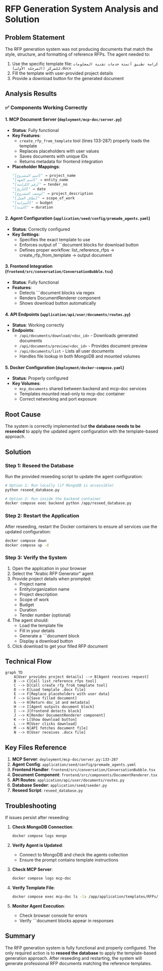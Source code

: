 # RFP Generation System Analysis and Solution

## Problem Statement
The RFP generation system was not producing documents that match the style, structure, and formatting of reference RFPs. The agent needed to:
1. Use the specific template file: `كراسة تطبيق أتمتة خدمات تقنية المعلومات للمركز (المرحلة الأولى).docx`
2. Fill the template with user-provided project details
3. Provide a download button for the generated document

## Analysis Results

### ✅ Components Working Correctly

#### 1. MCP Document Server (`deployment/mcp-doc/server.py`)
- **Status**: Fully functional
- **Key Features**:
  - `create_rfp_from_template` tool (lines 133-287) properly loads the template
  - Replaces placeholders with user values
  - Saves documents with unique IDs
  - Returns metadata for frontend integration
- **Placeholder Mappings**:
  ```python
  "[اسم المشروع]" → project_name
  "[اسم الجهة]" → entity_name
  "[رقم الكراسة]" → tender_no
  "[التاريخ]" → date
  "[وصف المشروع]" → project_description
  "[نطاق العمل]" → scope_of_work
  "[الميزانية]" → budget
  "[المدة]" → duration
  ```

#### 2. Agent Configuration (`application/seed/config/premade_agents.yaml`)
- **Status**: Correctly configured
- **Key Settings**:
  - Specifies the exact template to use
  - Enforces output of ```document blocks for download button
  - Defines proper workflow: list_reference_rfps → create_rfp_from_template → output document

#### 3. Frontend Integration (`frontend/src/conversation/ConversationBubble.tsx`)
- **Status**: Fully functional
- **Features**:
  - Detects ```document blocks via regex
  - Renders DocumentRenderer component
  - Shows download button automatically

#### 4. API Endpoints (`application/api/user/documents/routes.py`)
- **Status**: Working correctly
- **Endpoints**:
  - `/api/documents/download/<doc_id>` - Downloads generated documents
  - `/api/documents/preview/<doc_id>` - Provides document preview
  - `/api/documents/list` - Lists all user documents
  - Handles file lookup in both MongoDB and mounted volumes

#### 5. Docker Configuration (`deployment/docker-compose.yaml`)
- **Status**: Properly configured
- **Key Volumes**:
  - `mcp_documents` shared between backend and mcp-doc services
  - Templates mounted read-only to mcp-doc container
  - Correct networking and port exposure

## Root Cause
The system is correctly implemented but **the database needs to be reseeded** to apply the updated agent configuration with the template-based approach.

## Solution

### Step 1: Reseed the Database
Run the provided reseeding script to update the agent configuration:

```bash
# Option 1: Run locally (if MongoDB is accessible)
python reseed_database.py

# Option 2: Run inside the backend container
docker compose exec backend python /app/reseed_database.py
```

### Step 2: Restart the Application
After reseeding, restart the Docker containers to ensure all services use the updated configuration:

```bash
docker compose down
docker compose up -d
```

### Step 3: Verify the System
1. Open the application in your browser
2. Select the "Arabic RFP Generator" agent
3. Provide project details when prompted:
   - Project name
   - Entity/organization name
   - Project description
   - Scope of work
   - Budget
   - Duration
   - Tender number (optional)
4. The agent should:
   - Load the template file
   - Fill in your details
   - Generate a ```document block
   - Display a download button
5. Click download to get your filled RFP document

## Technical Flow

```mermaid
graph TD
    A[User provides project details] --> B[Agent receives request]
    B --> C[Call list_reference_rfps tool]
    C --> D[Call create_rfp_from_template tool]
    D --> E[Load template .docx file]
    E --> F[Replace placeholders with user data]
    F --> G[Save filled document]
    G --> H[Return doc_id and metadata]
    H --> I[Agent outputs document block]
    I --> J[Frontend detects block]
    J --> K[Render DocumentRenderer component]
    K --> L[Show download button]
    L --> M[User clicks download]
    M --> N[API fetches document file]
    N --> O[User receives .docx file]
```

## Key Files Reference

1. **MCP Server**: `deployment/mcp-doc/server.py:133-287`
2. **Agent Config**: `application/seed/config/premade_agents.yaml`
3. **Frontend Handler**: `frontend/src/conversation/ConversationBubble.tsx`
4. **Document Component**: `frontend/src/components/DocumentRenderer.tsx`
5. **API Routes**: `application/api/user/documents/routes.py`
6. **Database Seeder**: `application/seed/seeder.py`
7. **Reseed Script**: `reseed_database.py`

## Troubleshooting

If issues persist after reseeding:

1. **Check MongoDB Connection**:
   ```bash
   docker compose logs mongo
   ```

2. **Verify Agent is Updated**:
   - Connect to MongoDB and check the agents collection
   - Ensure the prompt contains template instructions

3. **Check MCP Server**:
   ```bash
   docker compose logs mcp-doc
   ```

4. **Verify Template File**:
   ```bash
   docker compose exec mcp-doc ls -la /app/application/templates/RFPs/
   ```

5. **Monitor Agent Execution**:
   - Check browser console for errors
   - Verify ```document blocks appear in responses

## Summary
The RFP generation system is fully functional and properly configured. The only required action is to **reseed the database** to apply the template-based generation approach. After reseeding and restarting, the system will generate professional RFP documents matching the reference templates.